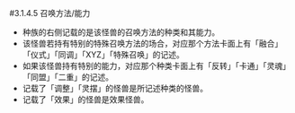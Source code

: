 #3.1.4.5        召唤方法/能力
* 种族的右侧记载的是该怪兽的召唤方法的种类和其能力。
* 该怪兽若持有特别的特殊召唤方法的场合，对应那个方法卡面上有「融合」「仪式」「同调」「XYZ」「特殊召唤」的记述。
* 如果该怪兽持有特别的能力，对应那个种类卡面上有「反转」「卡通」「灵魂」「同盟」「二重」的记述。
* 记载了「调整」「灵摆」的怪兽是所记述种类的怪兽。
* 记载了「效果」的怪兽是效果怪兽。
